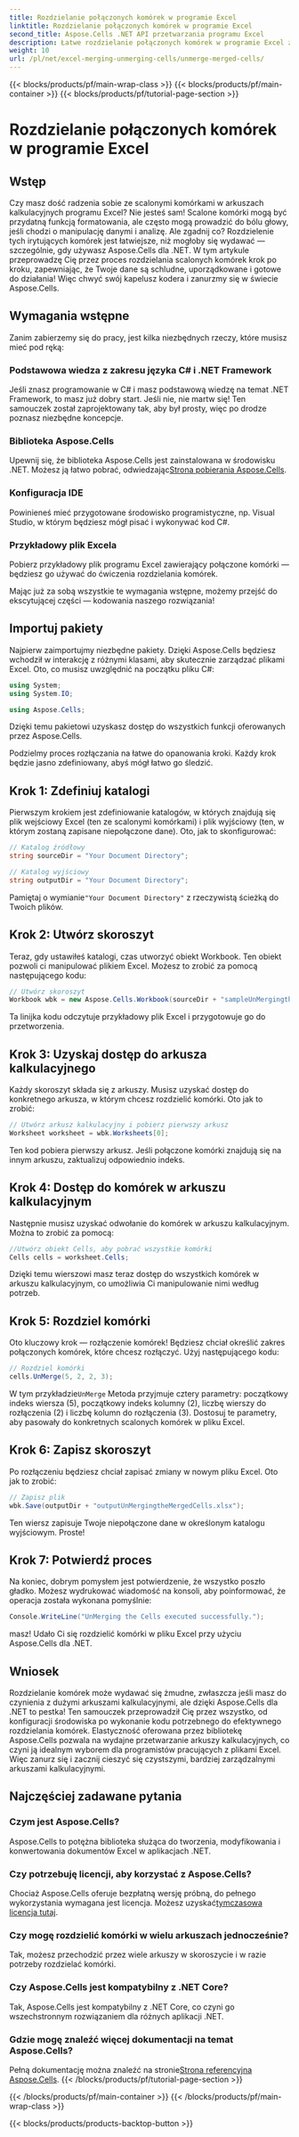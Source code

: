 ```yaml
---
title: Rozdzielanie połączonych komórek w programie Excel
linktitle: Rozdzielanie połączonych komórek w programie Excel
second_title: Aspose.Cells .NET API przetwarzania programu Excel
description: Łatwe rozdzielanie połączonych komórek w programie Excel za pomocą Aspose.Cells dla .NET. Postępuj zgodnie z naszym przewodnikiem krok po kroku, aby tworzyć lepsze arkusze kalkulacyjne.
weight: 10
url: /pl/net/excel-merging-unmerging-cells/unmerge-merged-cells/
---
```


{{< blocks/products/pf/main-wrap-class >}}
{{< blocks/products/pf/main-container >}}
{{< blocks/products/pf/tutorial-page-section >}}

# Rozdzielanie połączonych komórek w programie Excel

## Wstęp

Czy masz dość radzenia sobie ze scalonymi komórkami w arkuszach kalkulacyjnych programu Excel? Nie jesteś sam! Scalone komórki mogą być przydatną funkcją formatowania, ale często mogą prowadzić do bólu głowy, jeśli chodzi o manipulację danymi i analizę. Ale zgadnij co? Rozdzielenie tych irytujących komórek jest łatwiejsze, niż mogłoby się wydawać — szczególnie, gdy używasz Aspose.Cells dla .NET. W tym artykule przeprowadzę Cię przez proces rozdzielania scalonych komórek krok po kroku, zapewniając, że Twoje dane są schludne, uporządkowane i gotowe do działania! Więc chwyć swój kapelusz kodera i zanurzmy się w świecie Aspose.Cells.

## Wymagania wstępne

Zanim zabierzemy się do pracy, jest kilka niezbędnych rzeczy, które musisz mieć pod ręką:

### Podstawowa wiedza z zakresu języka C# i .NET Framework
Jeśli znasz programowanie w C# i masz podstawową wiedzę na temat .NET Framework, to masz już dobry start. Jeśli nie, nie martw się! Ten samouczek został zaprojektowany tak, aby był prosty, więc po drodze poznasz niezbędne koncepcje.

### Biblioteka Aspose.Cells
Upewnij się, że biblioteka Aspose.Cells jest zainstalowana w środowisku .NET. Możesz ją łatwo pobrać, odwiedzając[Strona pobierania Aspose.Cells](https://releases.aspose.com/cells/net/).

### Konfiguracja IDE
Powinieneś mieć przygotowane środowisko programistyczne, np. Visual Studio, w którym będziesz mógł pisać i wykonywać kod C#.

### Przykładowy plik Excela
Pobierz przykładowy plik programu Excel zawierający połączone komórki — będziesz go używać do ćwiczenia rozdzielania komórek.

Mając już za sobą wszystkie te wymagania wstępne, możemy przejść do ekscytującej części — kodowania naszego rozwiązania!

## Importuj pakiety

Najpierw zaimportujmy niezbędne pakiety. Dzięki Aspose.Cells będziesz wchodził w interakcję z różnymi klasami, aby skutecznie zarządzać plikami Excel. Oto, co musisz uwzględnić na początku pliku C#:

```csharp
using System;
using System.IO;

using Aspose.Cells;
```

Dzięki temu pakietowi uzyskasz dostęp do wszystkich funkcji oferowanych przez Aspose.Cells.

Podzielmy proces rozłączania na łatwe do opanowania kroki. Każdy krok będzie jasno zdefiniowany, abyś mógł łatwo go śledzić.

## Krok 1: Zdefiniuj katalogi

Pierwszym krokiem jest zdefiniowanie katalogów, w których znajdują się plik wejściowy Excel (ten ze scalonymi komórkami) i plik wyjściowy (ten, w którym zostaną zapisane niepołączone dane). Oto, jak to skonfigurować:

```csharp
// Katalog źródłowy
string sourceDir = "Your Document Directory"; 

// Katalog wyjściowy
string outputDir = "Your Document Directory"; 
```

 Pamiętaj o wymianie`"Your Document Directory"` z rzeczywistą ścieżką do Twoich plików.

## Krok 2: Utwórz skoroszyt

Teraz, gdy ustawiłeś katalogi, czas utworzyć obiekt Workbook. Ten obiekt pozwoli ci manipulować plikiem Excel. Możesz to zrobić za pomocą następującego kodu:

```csharp
// Utwórz skoroszyt
Workbook wbk = new Aspose.Cells.Workbook(sourceDir + "sampleUnMergingtheMergedCells.xlsx");
```

Ta linijka kodu odczytuje przykładowy plik Excel i przygotowuje go do przetworzenia. 

## Krok 3: Uzyskaj dostęp do arkusza kalkulacyjnego

Każdy skoroszyt składa się z arkuszy. Musisz uzyskać dostęp do konkretnego arkusza, w którym chcesz rozdzielić komórki. Oto jak to zrobić:

```csharp
// Utwórz arkusz kalkulacyjny i pobierz pierwszy arkusz
Worksheet worksheet = wbk.Worksheets[0];
```

Ten kod pobiera pierwszy arkusz. Jeśli połączone komórki znajdują się na innym arkuszu, zaktualizuj odpowiednio indeks.

## Krok 4: Dostęp do komórek w arkuszu kalkulacyjnym

Następnie musisz uzyskać odwołanie do komórek w arkuszu kalkulacyjnym. Można to zrobić za pomocą:

```csharp
//Utwórz obiekt Cells, aby pobrać wszystkie komórki
Cells cells = worksheet.Cells;
```

Dzięki temu wierszowi masz teraz dostęp do wszystkich komórek w arkuszu kalkulacyjnym, co umożliwia Ci manipulowanie nimi według potrzeb.

## Krok 5: Rozdziel komórki

Oto kluczowy krok — rozłączenie komórek! Będziesz chciał określić zakres połączonych komórek, które chcesz rozłączyć. Użyj następującego kodu:

```csharp
// Rozdziel komórki
cells.UnMerge(5, 2, 2, 3);
```

 W tym przykładzie`UnMerge` Metoda przyjmuje cztery parametry: początkowy indeks wiersza (5), początkowy indeks kolumny (2), liczbę wierszy do rozłączenia (2) i liczbę kolumn do rozłączenia (3). Dostosuj te parametry, aby pasowały do konkretnych scalonych komórek w pliku Excel.

## Krok 6: Zapisz skoroszyt

Po rozłączeniu będziesz chciał zapisać zmiany w nowym pliku Excel. Oto jak to zrobić:

```csharp
// Zapisz plik
wbk.Save(outputDir + "outputUnMergingtheMergedCells.xlsx");
```

Ten wiersz zapisuje Twoje niepołączone dane w określonym katalogu wyjściowym. Proste!

## Krok 7: Potwierdź proces

Na koniec, dobrym pomysłem jest potwierdzenie, że wszystko poszło gładko. Możesz wydrukować wiadomość na konsoli, aby poinformować, że operacja została wykonana pomyślnie:

```csharp
Console.WriteLine("UnMerging the Cells executed successfully.");
```

masz! Udało Ci się rozdzielić komórki w pliku Excel przy użyciu Aspose.Cells dla .NET.

## Wniosek

Rozdzielanie komórek może wydawać się żmudne, zwłaszcza jeśli masz do czynienia z dużymi arkuszami kalkulacyjnymi, ale dzięki Aspose.Cells dla .NET to pestka! Ten samouczek przeprowadził Cię przez wszystko, od konfiguracji środowiska po wykonanie kodu potrzebnego do efektywnego rozdzielania komórek. Elastyczność oferowana przez bibliotekę Aspose.Cells pozwala na wydajne przetwarzanie arkuszy kalkulacyjnych, co czyni ją idealnym wyborem dla programistów pracujących z plikami Excel. Więc zanurz się i zacznij cieszyć się czystszymi, bardziej zarządzalnymi arkuszami kalkulacyjnymi.

## Najczęściej zadawane pytania

### Czym jest Aspose.Cells?  
Aspose.Cells to potężna biblioteka służąca do tworzenia, modyfikowania i konwertowania dokumentów Excel w aplikacjach .NET.

### Czy potrzebuję licencji, aby korzystać z Aspose.Cells?  
 Chociaż Aspose.Cells oferuje bezpłatną wersję próbną, do pełnego wykorzystania wymagana jest licencja. Możesz uzyskać[tymczasowa licencja tutaj](https://purchase.aspose.com/temporary-license/).

### Czy mogę rozdzielić komórki w wielu arkuszach jednocześnie?  
Tak, możesz przechodzić przez wiele arkuszy w skoroszycie i w razie potrzeby rozdzielać komórki.

### Czy Aspose.Cells jest kompatybilny z .NET Core?  
Tak, Aspose.Cells jest kompatybilny z .NET Core, co czyni go wszechstronnym rozwiązaniem dla różnych aplikacji .NET.

### Gdzie mogę znaleźć więcej dokumentacji na temat Aspose.Cells?  
 Pełną dokumentację można znaleźć na stronie[Strona referencyjna Aspose.Cells](https://reference.aspose.com/cells/net/).
{{< /blocks/products/pf/tutorial-page-section >}}

{{< /blocks/products/pf/main-container >}}
{{< /blocks/products/pf/main-wrap-class >}}

{{< blocks/products/products-backtop-button >}}
